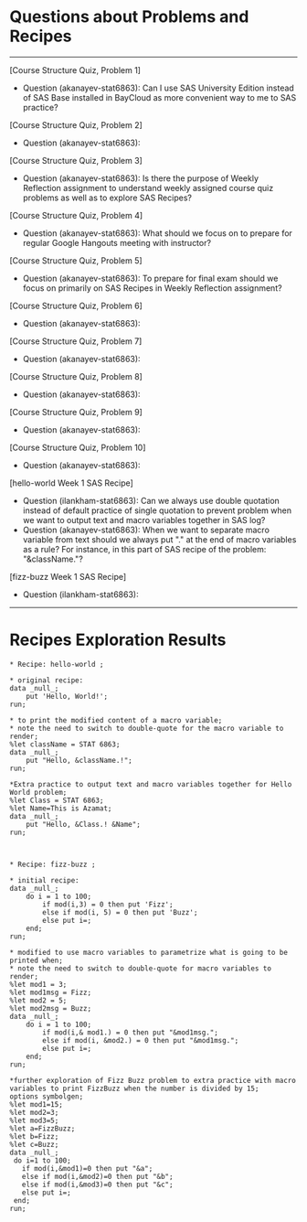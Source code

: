 
# Questions about Problems and Recipes

***
[Course Structure Quiz, Problem 1]
* Question (akanayev-stat6863): Can I use SAS University Edition instead of SAS Base installed in BayCloud as more convenient way to me to SAS practice?




[Course Structure Quiz, Problem 2]
* Question (akanayev-stat6863):




[Course Structure Quiz, Problem 3]
* Question (akanayev-stat6863): Is there the purpose of Weekly Reflection assignment to understand weekly assigned course quiz problems as well as to explore SAS Recipes?




[Course Structure Quiz, Problem 4]
* Question (akanayev-stat6863): What should we focus on to prepare for regular Google Hangouts meeting with instructor? 




[Course Structure Quiz, Problem 5]
* Question (akanayev-stat6863): To prepare for final exam should we focus on primarily on SAS Recipes in Weekly Reflection assignment?



[Course Structure Quiz, Problem 6]
* Question (akanayev-stat6863):



[Course Structure Quiz, Problem 7]
* Question (akanayev-stat6863):



[Course Structure Quiz, Problem 8]
* Question (akanayev-stat6863):



[Course Structure Quiz, Problem 9]
* Question (akanayev-stat6863):



[Course Structure Quiz, Problem 10]
* Question (akanayev-stat6863):



[hello-world Week 1 SAS Recipe]
* Question (ilankham-stat6863): Can we always use double quotation instead of default practice of single quotation to prevent problem when we want to output text and macro variables together in SAS log?
* Question (akanayev-stat6863): When we want to separate macro variable from text should we always put "." at the end of macro variables as a rule? For instance, in this part of SAS recipe of the problem: "&className."?



[fizz-buzz Week 1 SAS Recipe]
* Question (ilankham-stat6863):



***

# Recipes Exploration Results
```
* Recipe: hello-world ;

* original recipe:
data _null_;
    put 'Hello, World!';
run;

* to print the modified content of a macro variable;
* note the need to switch to double-quote for the macro variable to render;
%let className = STAT 6863;
data _null_;
    put "Hello, &className.!";
run;

*Extra practice to output text and macro variables together for Hello World problem;
%let Class = STAT 6863;
%let Name=This is Azamat;
data _null_;
    put "Hello, &Class.! &Name";
run;



* Recipe: fizz-buzz ;

* initial recipe:
data _null_;
    do i = 1 to 100;
        if mod(i,3) = 0 then put 'Fizz';
        else if mod(i, 5) = 0 then put 'Buzz';
        else put i=;
    end;
run;

* modified to use macro variables to parametrize what is going to be printed when;
* note the need to switch to double-quote for macro variables to render;
%let mod1 = 3;
%let mod1msg = Fizz;
%let mod2 = 5;
%let mod2msg = Buzz;
data _null_;
    do i = 1 to 100;
        if mod(i,& mod1.) = 0 then put "&mod1msg.";
        else if mod(i, &mod2.) = 0 then put "&mod1msg.";
        else put i=;
    end;
run;

*further exploration of Fizz Buzz problem to extra practice with macro variables to print FizzBuzz when the number is divided by 15;
options symbolgen;
%let mod1=15;
%let mod2=3;
%let mod3=5;
%let a=FizzBuzz;
%let b=Fizz;
%let c=Buzz;
data _null_;
 do i=1 to 100;
   if mod(i,&mod1)=0 then put "&a";
   else if mod(i,&mod2)=0 then put "&b";
   else if mod(i,&mod3)=0 then put "&c";
   else put i=;
 end;
run;


```
